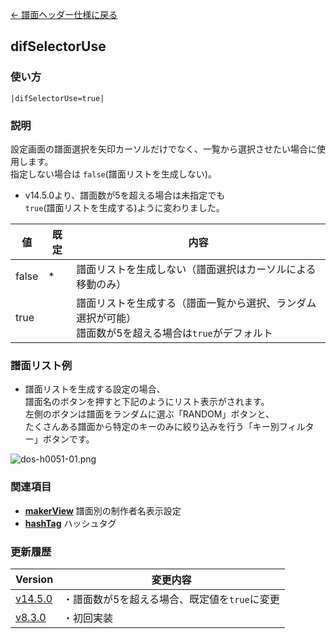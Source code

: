 [← 譜面ヘッダー仕様に戻る](dos_header.html)
## difSelectorUse

### 使い方
```
|difSelectorUse=true|
```
### 説明
設定画面の譜面選択を矢印カーソルだけでなく、一覧から選択させたい場合に使用します。  
指定しない場合は `false`(譜面リストを生成しない)。  

- v14.5.0より、譜面数が5を超える場合は未指定でも  
`true`(譜面リストを生成する)ように変わりました。

|値|既定|内容|
|----|----|----|
|false|*|譜面リストを生成しない（譜面選択はカーソルによる移動のみ）|
|true||譜面リストを生成する（譜面一覧から選択、ランダム選択が可能）<br>譜面数が5を超える場合は`true`がデフォルト|

### 譜面リスト例
- 譜面リストを生成する設定の場合、  
譜面名のボタンを押すと下記のようにリスト表示がされます。  
左側のボタンは譜面をランダムに選ぶ「RANDOM」ボタンと、  
たくさんある譜面から特定のキーのみに絞り込みを行う「キー別フィルター」ボタンです。

![dos-h0051-01.png](./wiki/dos-h0051-01.png)

### 関連項目
- [**makerView**](dos-h0050-makerView.html)  譜面別の制作者名表示設定 
- [**hashTag**](dos-h0018-hashTag.html)  ハッシュタグ

### 更新履歴

|Version|変更内容|
|----|----|
|[v14.5.0](https://github.com/cwtickle/danoniplus/releases/tag/v14.5.0)|・譜面数が5を超える場合、既定値を`true`に変更|
|[v8.3.0](https://github.com/cwtickle/danoniplus/releases/tag/v8.3.0)|・初回実装|
